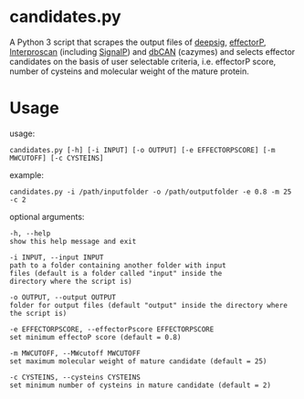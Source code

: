 # candidates.py
A Python 3 script that scrapes the output files of [deepsig](https://deepsig.biocomp.unibo.it/welcome/default/index), [effectorP](http://effectorp.csiro.au/), [Interproscan](https://www.ebi.ac.uk/interpro/search/sequence-search) (including [SignalP](http://www.cbs.dtu.dk/services/SignalP/)) and [dbCAN](http://cys.bios.niu.edu/dbCAN2/blast.php) (cazymes) and selects effector candidates on the basis of user selectable criteria, i.e. effectorP score, number of cysteins and molecular weight of the mature protein.

# Usage

usage: 
```
candidates.py [-h] [-i INPUT] [-o OUTPUT] [-e EFFECTORPSCORE] [-m MWCUTOFF] [-c CYSTEINS]
```
example:
```
candidates.py -i /path/inputfolder -o /path/outputfolder -e 0.8 -m 25 -c 2
```
optional arguments:
```
-h, --help 
show this help message and exit

-i INPUT, --input INPUT
path to a folder containing another folder with input
files (default is a folder called "input" inside the
directory where the script is)

-o OUTPUT, --output OUTPUT
folder for output files (default "output" inside the directory where the script is)

-e EFFECTORPSCORE, --effectorPscore EFFECTORPSCORE
set minimum effectoP score (default = 0.8)

-m MWCUTOFF, --MWcutoff MWCUTOFF
set maximum molecular weight of mature candidate (default = 25)

-c CYSTEINS, --cysteins CYSTEINS
set minimum number of cysteins in mature candidate (default = 2)
```
